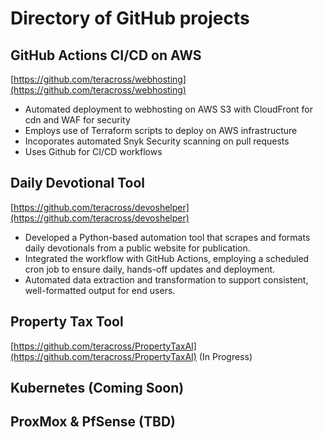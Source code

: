 # Directory of GitHub projects

## GitHub Actions CI/CD on AWS 
[https://github.com/teracross/webhosting](https://github.com/teracross/webhosting)
- Automated deployment to webhosting on AWS S3 with CloudFront for cdn and WAF for security
- Employs use of Terraform scripts to deploy on AWS infrastructure
- Incoporates automated Snyk Security scanning on pull requests
- Uses Github for CI/CD workflows

## Daily Devotional Tool
[https://github.com/teracross/devoshelper](https://github.com/teracross/devoshelper)
- Developed a Python-based automation tool that scrapes and formats daily devotionals from a public website for publication.
- Integrated the workflow with GitHub Actions, employing a scheduled cron job to ensure daily, hands-off updates and deployment.
- Automated data extraction and transformation to support consistent, well-formatted output for end users.

## Property Tax Tool
[https://github.com/teracross/PropertyTaxAI](https://github.com/teracross/PropertyTaxAI)
(In Progress) 

## Kubernetes (Coming Soon)

## ProxMox & PfSense (TBD)
